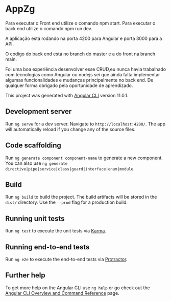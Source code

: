 # AppZg


Para executar o Front end utilize o comando npm start.
Para executar o back end utilize o comando npm run dev.

A aplicação está rodando na porta 4200 para Angular e porta 3000 para a API.

O codigo do back end está no branch do master e a do front na branch main. 

Foi uma boa experiência desenvolver esse CRUD,eu nunca havia trabalhado com tecnologias como Angular ou nodejs sei que ainda falta implementar algumas funcionalidades e mudanças principalmente no back end. De qualquer forma obrigado pela oportunidade de aprendizado. 

This project was generated with [Angular CLI](https://github.com/angular/angular-cli) version 11.0.1.

## Development server

Run `ng serve` for a dev server. Navigate to `http://localhost:4200/`. The app will automatically reload if you change any of the source files.

## Code scaffolding

Run `ng generate component component-name` to generate a new component. You can also use `ng generate directive|pipe|service|class|guard|interface|enum|module`.

## Build

Run `ng build` to build the project. The build artifacts will be stored in the `dist/` directory. Use the `--prod` flag for a production build.

## Running unit tests

Run `ng test` to execute the unit tests via [Karma](https://karma-runner.github.io).

## Running end-to-end tests

Run `ng e2e` to execute the end-to-end tests via [Protractor](http://www.protractortest.org/).

## Further help

To get more help on the Angular CLI use `ng help` or go check out the [Angular CLI Overview and Command Reference](https://angular.io/cli) page.
